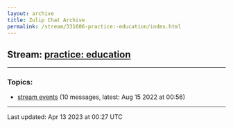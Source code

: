 ```yaml
---
layout: archive
title: Zulip Chat Archive
permalink: /stream/331606-practice:-education/index.html
---
```


## Stream: [practice: education](https://mattecapu.github.io/ct-zulip-archive/stream/331606-practice:-education/index.html)
---

### Topics:

* [stream events](topic/topic_stream.20events.html) (10 messages, latest: Aug 15 2022 at 00:56)

<hr><p>Last updated: Apr 13 2023 at 00:27 UTC</p>